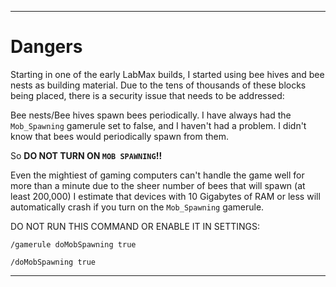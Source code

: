 
***

# Dangers

Starting in one of the early LabMax builds, I started using bee hives and bee nests as building material. Due to the tens of thousands of these blocks being placed, there is a security issue that needs to be addressed:

Bee nests/Bee hives spawn bees periodically. I have always had the `Mob_Spawning` gamerule set to false, and I haven't had a problem. I didn't know that bees would periodically spawn from them.

So **DO NOT TURN ON `MOB SPAWNING`!!**

Even the mightiest of gaming computers can't handle the game well for more than a minute due to the sheer number of bees that will spawn (at least 200,000) I estimate that devices with 10 Gigabytes of RAM or less will automatically crash if you turn on the `Mob_Spawning` gamerule.

DO NOT RUN THIS COMMAND OR ENABLE IT IN SETTINGS:

`/gamerule doMobSpawning true`

`/doMobSpawning true`

***
